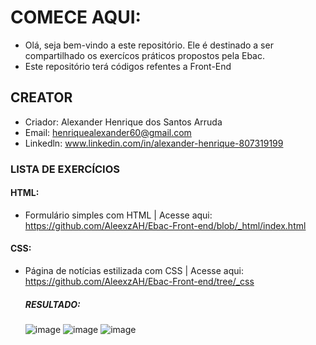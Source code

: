 # COMECE AQUI:
- Olá, seja bem-vindo a este repositório. Ele é destinado a ser compartilhado os exercícos práticos propostos pela Ebac.
- Este repositório terá códigos refentes a Front-End

## CREATOR
- Criador: Alexander Henrique dos Santos Arruda
- Email: henriquealexander60@gmail.com
- Linkedln: www.linkedin.com/in/alexander-henrique-807319199

### LISTA DE EXERCÍCIOS
#### HTML:
- Formulário simples com HTML | Acesse aqui: https://github.com/AleexzAH/Ebac-Front-end/blob/_html/index.html

#### CSS:
- Página de notícias estilizada com CSS | Acesse aqui: https://github.com/AleexzAH/Ebac-Front-end/tree/_css
  ##### RESULTADO:
  ![image](https://github.com/user-attachments/assets/c66e67ea-b345-49b7-80bb-def2eb6917ab)
  ![image](https://github.com/user-attachments/assets/e76deee2-674b-45f7-9e8d-36a1000e53d5)
  ![image](https://github.com/user-attachments/assets/3bce0ea1-100f-4efc-9bf1-a77db38d3618)




